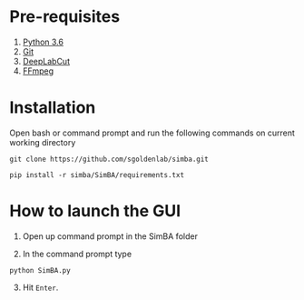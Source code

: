 # Pre-requisites
1. [Python 3.6](https://www.python.org/downloads/release/python-360/)
2. [Git](https://git-scm.com/downloads) 
3. [DeepLabCut](https://github.com/AlexEMG/DeepLabCut/blob/master/docs/installation.md)
4. [FFmpeg](https://m.wikihow.com/Install-FFmpeg-on-Windows)

# Installation
Open bash or command prompt and run the following commands on current working directory

```
git clone https://github.com/sgoldenlab/simba.git

pip install -r simba/SimBA/requirements.txt
```

# How to launch the GUI

1. Open up command prompt in the SimBA folder

2. In the command prompt type
```
python SimBA.py
```
3. Hit `Enter`.
